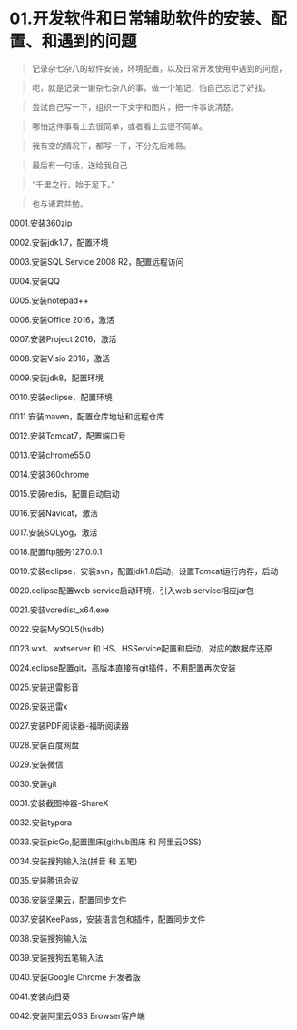 # 01.开发软件和日常辅助软件的安装、配置、和遇到的问题

> 记录杂七杂八的软件安装，环境配置，以及日常开发使用中遇到的问题，
  
> 呃，就是记录一谢杂七杂八的事，做一个笔记，怕自己忘记了好找。
  
> 尝试自己写一下，组织一下文字和图片，把一件事说清楚。
  
> 哪怕这件事看上去很简单，或者看上去很不简单。
  
> 我有空的情况下，都写一下，不分先后难易。
  
> 最后有一句话，送给我自己
  
> “千里之行，始于足下。”
  
> 也与诸君共勉。
  

0001.安装360zip

0002.安装jdk1.7，配置环境

0003.安装SQL Service 2008 R2，配置远程访问

0004.安装QQ

0005.安装notepad++

0006.安装Office 2016，激活

0007.安装Project 2016，激活

0008.安装Visio 2016，激活

0009.安装jdk8，配置环境

0010.安装eclipse，配置环境

0011.安装maven，配置仓库地址和远程仓库

0012.安装Tomcat7，配置端口号

0013.安装chrome55.0

0014.安装360chrome

0015.安装redis，配置自动启动

0016.安装Navicat，激活

0017.安装SQLyog，激活

0018.配置ftp服务127.0.0.1

0019.安装eclipse，安装svn，配置jdk1.8启动，设置Tomcat运行内存，启动

0020.eclipse配置web service启动环境，引入web service相应jar包

0021.安装vcredist_x64.exe

0022.安装MySQL5(hsdb)

0023.wxt、wxtserver 和 HS、HSService配置和启动，对应的数据库还原

0024.eclipse配置git，高版本直接有git插件，不用配置再次安装

0025.安装迅雷影音

0026.安装迅雷x

0027.安装PDF阅读器-福昕阅读器

0028.安装百度网盘

0029.安装微信

0030.安装git

0031.安装截图神器-ShareX

0032.安装typora

0033.安装picGo,配置图床(github图床 和 阿里云OSS)

0034.安装搜狗输入法(拼音 和 五笔)

0035.安装腾讯会议

0036.安装坚果云，配置同步文件

0037.安装KeePass，安装语言包和插件，配置同步文件

0038.安装搜狗输入法

0039.安装搜狗五笔输入法

0040.安装Google Chrome 开发者版

0041.安装向日葵

0042.安装阿里云OSS Browser客户端

